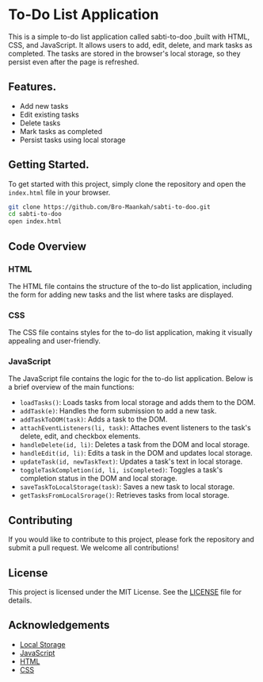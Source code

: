 # To-Do List Application

This is a simple to-do list application called sabti-to-doo ,built with HTML, CSS, and JavaScript. It allows users to add, edit, delete, and mark tasks as completed. The tasks are stored in the browser's local storage, so they persist even after the page is refreshed.

## Features.

- Add new tasks
- Edit existing tasks
- Delete tasks
- Mark tasks as completed
- Persist tasks using local storage

## Getting Started.

To get started with this project, simply clone the repository and open the `index.html` file in your browser.

```bash
git clone https://github.com/Bro-Maankah/sabti-to-doo.git
cd sabti-to-doo
open index.html
```

## Code Overview

### HTML

The HTML file contains the structure of the to-do list application, including the form for adding new tasks and the list where tasks are displayed.

### CSS

The CSS file contains styles for the to-do list application, making it visually appealing and user-friendly.

### JavaScript

The JavaScript file contains the logic for the to-do list application. Below is a brief overview of the main functions:

- `loadTasks()`: Loads tasks from local storage and adds them to the DOM.
- `addTask(e)`: Handles the form submission to add a new task.
- `addTaskToDOM(task)`: Adds a task to the DOM.
- `attachEventListeners(li, task)`: Attaches event listeners to the task's delete, edit, and checkbox elements.
- `handleDelete(id, li)`: Deletes a task from the DOM and local storage.
- `handleEdit(id, li)`: Edits a task in the DOM and updates local storage.
- `updateTask(id, newTaskText)`: Updates a task's text in local storage.
- `toggleTaskCompletion(id, li, isCompleted)`: Toggles a task's completion status in the DOM and local storage.
- `saveTaskToLocalStorage(task)`: Saves a new task to local storage.
- `getTasksFromLocalSrorage()`: Retrieves tasks from local storage.

## Contributing

If you would like to contribute to this project, please fork the repository and submit a pull request. We welcome all contributions!

## License

This project is licensed under the MIT License. See the [LICENSE](LICENSE) file for details.

## Acknowledgements

- [Local Storage](https://developer.mozilla.org/en-US/docs/Web/API/Window/localStorage)
- [JavaScript](https://developer.mozilla.org/en-US/docs/Web/JavaScript)
- [HTML](https://developer.mozilla.org/en-US/docs/Web/HTML)
- [CSS](https://developer.mozilla.org/en-US/docs/Web/CSS)
